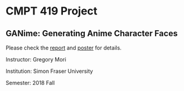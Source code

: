 # CMPT 419 Project
## GANime: Generating Anime Character Faces

Please check the [report](report/nips2015.pdf) and [poster](poster.pdf) for details.

Instructor: Gregory Mori

Institution: Simon Fraser University

Semester: 2018 Fall
